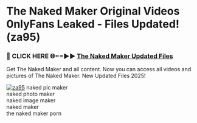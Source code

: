 # The Naked Maker Original Videos 0nlyFans Leaked - Files Updated! (za95)

<h3>🔴 CLICK HERE 🌐==►► <a href="https://tinyurl.com/up5wt9bj" rel="nofollow">The Naked Maker Updated Files</a></h3>

Get The Naked Maker and all content. Now you can access all videos and pictures of The Naked Maker. New Updated Files 2025!

[![za95](https://i.imgur.com/ABiUzMV.gif)](https://tinyurl.com/up5wt9bj)
naked pic maker<br>
naked photo maker<br>
naked image maker<br>
naked maker<br>
the naked maker porn